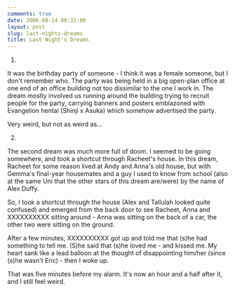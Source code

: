 ```yaml
---
comments: true
date: 2006-08-14 08:32:00
layout: post
slug: last-nights-dreams
title: Last Night's Dreams
---
```


1)  

It was the birthday party of someone - I think it was a female someone, but I don't remember who.  The party was being held in a big open-plan office at one end of an office building not too dissimilar to the one I work in.  The dream mostly involved us running around the building trying to recruit people for the party, carrying banners and posters emblazoned with Evangelion hentai (Shinji x Asuka) which somehow advertised the party.  

Very weird, but not as weird as...  

2)  

The second dream was much more full of doom.  I seemed to be going somewhere, and took a shortcut through Racheet's house.  In this dream, Racheet for some reason lived at Andy and Anna's old house, but with Gemma's final-year housemates and a guy I used to know from school (also at the same Uni that the other stars of this dream are/were) by the name of Alex Duffy.  

So, I took a shortcut through the house (Alex and Tallulah looked quite confused) and emerged from the back door to see Racheet, Anna and XXXXXXXXXX sitting around - Anna was sitting on the back of a car, the other two were sitting on the ground.  

After a few minutes, XXXXXXXXXX got up and told me that (s)he had something to tell me.  (S)he said that (s)he loved me - and kissed me.  My heart sank like a lead balloon at the thought of disappointing him/her (since (s)he wasn't Eric) - then I woke up.  

That was five minutes before my alarm.  It's now an hour and a half after it, and I still feel weird.
